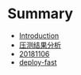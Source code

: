 # Summary

* [Introduction](README.md)
* [压测结果分析](chapter1.md)
* [20181106](20181106.md)
* [deploy-fast](deploy-fast.md)

